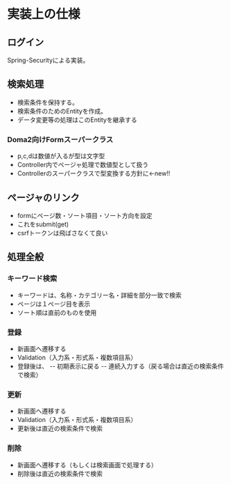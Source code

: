 # 実装上の仕様

## ログイン
Spring-Securityによる実装。

## 検索処理
- 検索条件を保持する。
- 検索条件のためのEntityを作成。
- データ変更等の処理はこのEntityを継承する

### Doma2向けFormスーパークラス
- p,c,dは数値が入るが型は文字型
- Controller内でページャ処理で数値型として扱う
- Controllerのスーパークラスで型変換する方針に<-new!!

## ページャのリンク
- formにページ数・ソート項目・ソート方向を設定
- これをsubmit(get)
- csrfトークンは飛ばさなくて良い



## 処理全般

### キーワード検索
- キーワードは、名称・カテゴリー名・詳細を部分一致で検索
- ページは１ページ目を表示
- ソート順は直前のものを使用

### 登録
- 新画面へ遷移する
- Validation（入力系・形式系・複数項目系）
- 登録後は、
-- 初期表示に戻る
-- 連続入力する（戻る場合は直近の検索条件で検索）

### 更新
- 新画面へ遷移する
- Validation（入力系・形式系・複数項目系）
- 更新後は直近の検索条件で検索

### 削除
- 新画面へ遷移する（もしくは検索画面で処理する）
- 削除後は直近の検索条件で検索


